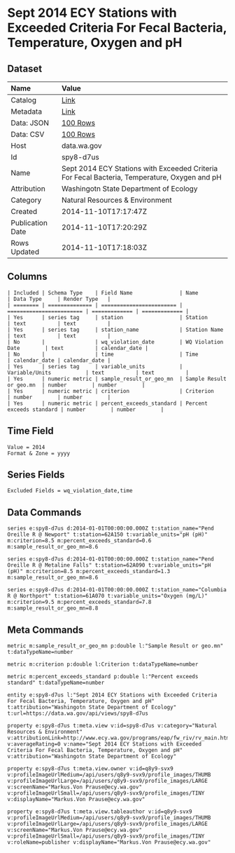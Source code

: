 # Sept 2014 ECY Stations with Exceeded Criteria For Fecal Bacteria, Temperature, Oxygen and pH

## Dataset

| Name | Value |
| :--- | :---- |
| Catalog | [Link](https://catalog.data.gov/dataset/sept-2014-ecy-stations-with-exceeded-criteria-for-fecal-bacteria-temperature-oxygen-and-ph-f89c7) |
| Metadata | [Link](https://data.wa.gov/api/views/spy8-d7us) |
| Data: JSON | [100 Rows](https://data.wa.gov/api/views/spy8-d7us/rows.json?max_rows=100) |
| Data: CSV | [100 Rows](https://data.wa.gov/api/views/spy8-d7us/rows.csv?max_rows=100) |
| Host | data.wa.gov |
| Id | spy8-d7us |
| Name | Sept 2014 ECY Stations with Exceeded Criteria For Fecal Bacteria, Temperature, Oxygen and pH |
| Attribution | Washingotn State Department of Ecology |
| Category | Natural Resources & Environment |
| Created | 2014-11-10T17:17:47Z |
| Publication Date | 2014-11-10T17:20:29Z |
| Rows Updated | 2014-11-10T17:18:03Z |

## Columns

```ls
| Included | Schema Type    | Field Name               | Name                     | Data Type     | Render Type   |
| ======== | ============== | ======================== | ======================== | ============= | ============= |
| Yes      | series tag     | station                  | Station                  | text          | text          |
| Yes      | series tag     | station_name             | Station Name             | text          | text          |
| No       |                | wq_violation_date        | WQ Violation Date        | text          | calendar_date |
| No       |                | time                     | Time                     | calendar_date | calendar_date |
| Yes      | series tag     | variable_units           | Variable/Units           | text          | text          |
| Yes      | numeric metric | sample_result_or_geo_mn  | Sample Result or geo.mn  | number        | number        |
| Yes      | numeric metric | criterion                | Criterion                | number        | number        |
| Yes      | numeric metric | percent_exceeds_standard | Percent exceeds standard | number        | number        |
```

## Time Field

```ls
Value = 2014
Format & Zone = yyyy
```

## Series Fields

```ls
Excluded Fields = wq_violation_date,time
```

## Data Commands

```ls
series e:spy8-d7us d:2014-01-01T00:00:00.000Z t:station_name="Pend Oreille R @ Newport" t:station=62A150 t:variable_units="pH (pH)" m:criterion=8.5 m:percent_exceeds_standard=0.6 m:sample_result_or_geo_mn=8.6

series e:spy8-d7us d:2014-01-01T00:00:00.000Z t:station_name="Pend Oreille R @ Metaline Falls" t:station=62A090 t:variable_units="pH (pH)" m:criterion=8.5 m:percent_exceeds_standard=1.3 m:sample_result_or_geo_mn=8.6

series e:spy8-d7us d:2014-01-01T00:00:00.000Z t:station_name="Columbia R @ Northport" t:station=61A070 t:variable_units="Oxygen (mg/L)" m:criterion=9.5 m:percent_exceeds_standard=7.8 m:sample_result_or_geo_mn=8.8
```

## Meta Commands

```ls
metric m:sample_result_or_geo_mn p:double l:"Sample Result or geo.mn" t:dataTypeName=number

metric m:criterion p:double l:Criterion t:dataTypeName=number

metric m:percent_exceeds_standard p:double l:"Percent exceeds standard" t:dataTypeName=number

entity e:spy8-d7us l:"Sept 2014 ECY Stations with Exceeded Criteria For Fecal Bacteria, Temperature, Oxygen and pH" t:attribution="Washingotn State Department of Ecology" t:url=https://data.wa.gov/api/views/spy8-d7us

property e:spy8-d7us t:meta.view v:id=spy8-d7us v:category="Natural Resources & Environment" v:attributionLink=http://www.ecy.wa.gov/programs/eap/fw_riv/rv_main.html v:averageRating=0 v:name="Sept 2014 ECY Stations with Exceeded Criteria For Fecal Bacteria, Temperature, Oxygen and pH" v:attribution="Washingotn State Department of Ecology"

property e:spy8-d7us t:meta.view.owner v:id=q8y9-svx9 v:profileImageUrlMedium=/api/users/q8y9-svx9/profile_images/THUMB v:profileImageUrlLarge=/api/users/q8y9-svx9/profile_images/LARGE v:screenName="Markus.Von Prause@ecy.wa.gov" v:profileImageUrlSmall=/api/users/q8y9-svx9/profile_images/TINY v:displayName="Markus.Von Prause@ecy.wa.gov"

property e:spy8-d7us t:meta.view.tableauthor v:id=q8y9-svx9 v:profileImageUrlMedium=/api/users/q8y9-svx9/profile_images/THUMB v:profileImageUrlLarge=/api/users/q8y9-svx9/profile_images/LARGE v:screenName="Markus.Von Prause@ecy.wa.gov" v:profileImageUrlSmall=/api/users/q8y9-svx9/profile_images/TINY v:roleName=publisher v:displayName="Markus.Von Prause@ecy.wa.gov"
```